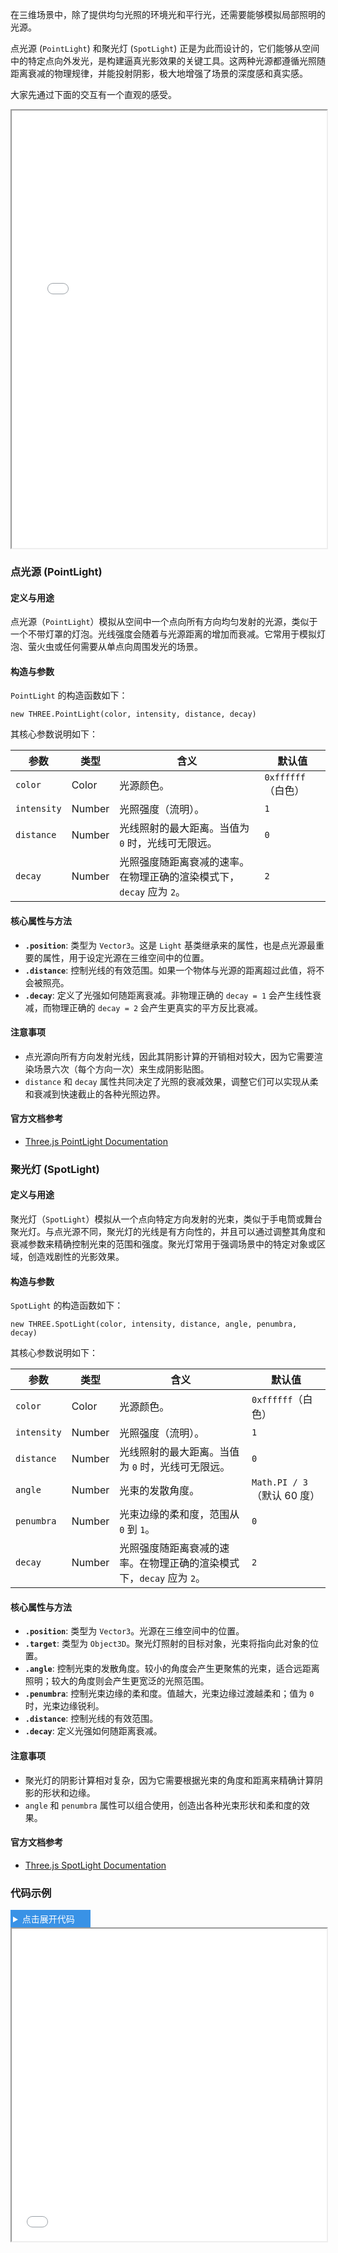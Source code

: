 在三维场景中，除了提供均匀光照的环境光和平行光，还需要能够模拟局部照明的光源。

点光源 (`PointLight`) 和聚光灯 (`SpotLight`) 正是为此而设计的，它们能够从空间中的特定点向外发光，是构建逼真光影效果的关键工具。这两种光源都遵循光照随距离衰减的物理规律，并能投射阴影，极大地增强了场景的深度感和真实感。

大家先通过下面的交互有一个直观的感受。

<iframe src="step2/point-spot-light/show.html" width="100%" height="700"></iframe>

### 点光源 (PointLight)

#### 定义与用途

点光源（`PointLight`）模拟从空间中一个点向所有方向均匀发射的光源，类似于一个不带灯罩的灯泡。光线强度会随着与光源距离的增加而衰减。它常用于模拟灯泡、萤火虫或任何需要从单点向周围发光的场景。

#### 构造与参数

`PointLight` 的构造函数如下：

```
new THREE.PointLight(color, intensity, distance, decay)
```

其核心参数说明如下：

| 参数        | 类型   | 含义                                                                 | 默认值             |
| ----------- | ------ | -------------------------------------------------------------------- | ------------------ |
| `color`     | Color  | 光源颜色。                                                           | `0xffffff`（白色） |
| `intensity` | Number | 光照强度（流明）。                                                   | `1`                |
| `distance`  | Number | 光线照射的最大距离。当值为 `0` 时，光线可无限远。                    | `0`                |
| `decay`     | Number | 光照强度随距离衰减的速率。在物理正确的渲染模式下，`decay` 应为 `2`。 | `2`                |

#### 核心属性与方法

- **`.position`**: 类型为 `Vector3`。这是 `Light` 基类继承来的属性，也是点光源最重要的属性，用于设定光源在三维空间中的位置。
- **`.distance`**: 控制光线的有效范围。如果一个物体与光源的距离超过此值，将不会被照亮。
- **`.decay`**: 定义了光强如何随距离衰减。非物理正确的 `decay = 1` 会产生线性衰减，而物理正确的 `decay = 2` 会产生更真实的平方反比衰减。

#### 注意事项

- 点光源向所有方向发射光线，因此其阴影计算的开销相对较大，因为它需要渲染场景六次（每个方向一次）来生成阴影贴图。
- `distance` 和 `decay` 属性共同决定了光照的衰减效果，调整它们可以实现从柔和衰减到快速截止的各种光照边界。

#### 官方文档参考

- [Three.js PointLight Documentation](https://threejs.org/docs/#api/zh/lights/PointLight)

### 聚光灯 (SpotLight)

#### 定义与用途

聚光灯（`SpotLight`）模拟从一个点向特定方向发射的光束，类似于手电筒或舞台聚光灯。与点光源不同，聚光灯的光线是有方向性的，并且可以通过调整其角度和衰减参数来精确控制光束的范围和强度。聚光灯常用于强调场景中的特定对象或区域，创造戏剧性的光影效果。

#### 构造与参数

`SpotLight` 的构造函数如下：

```
new THREE.SpotLight(color, intensity, distance, angle, penumbra, decay)
```

其核心参数说明如下：

| 参数        | 类型   | 含义                                                                 | 默认值                      |
| ----------- | ------ | -------------------------------------------------------------------- | --------------------------- |
| `color`     | Color  | 光源颜色。                                                           | `0xffffff`（白色）          |
| `intensity` | Number | 光照强度（流明）。                                                   | `1`                         |
| `distance`  | Number | 光线照射的最大距离。当值为 `0` 时，光线可无限远。                    | `0`                         |
| `angle`     | Number | 光束的发散角度。                                                     | `Math.PI / 3`（默认 60 度） |
| `penumbra`  | Number | 光束边缘的柔和度，范围从 `0` 到 `1`。                                | `0`                         |
| `decay`     | Number | 光照强度随距离衰减的速率。在物理正确的渲染模式下，`decay` 应为 `2`。 | `2`                         |

#### 核心属性与方法

- **`.position`**: 类型为 `Vector3`。光源在三维空间中的位置。
- **`.target`**: 类型为 `Object3D`。聚光灯照射的目标对象，光束将指向此对象的位置。
- **`.angle`**: 控制光束的发散角度。较小的角度会产生更聚焦的光束，适合远距离照明；较大的角度则会产生更宽泛的光照范围。
- **`.penumbra`**: 控制光束边缘的柔和度。值越大，光束边缘过渡越柔和；值为 `0` 时，光束边缘锐利。
- **`.distance`**: 控制光线的有效范围。
- **`.decay`**: 定义光强如何随距离衰减。

#### 注意事项

- 聚光灯的阴影计算相对复杂，因为它需要根据光束的角度和距离来精确计算阴影的形状和边缘。
- `angle` 和 `penumbra` 属性可以组合使用，创造出各种光束形状和柔和度的效果。

#### 官方文档参考

- [Three.js SpotLight Documentation](https://threejs.org/docs/#api/zh/lights/SpotLight)

### 代码示例

<details>
<summary style="color: #fff;background:#3992e6;padding: 4px;width: 120px;cursor:pointer;">点击展开代码</summary>

```html
<!DOCTYPE html>
<html lang="zh">
  <head>
    <meta charset="UTF-8" />
    <meta name="viewport" content="width=device-width, initial-scale=1.0" />
    <title>Three.js 点光源与聚光灯示例</title>
    <style>
      body {
        margin: 0;
      }
      canvas {
        display: block;
      }
    </style>
  </head>
  <body>
    <script type="importmap">
      {
        "imports": {
          "three": "https://unpkg.com/three@0.160.0/build/three.module.js",
          "three/addons/": "https://unpkg.com/three@0.160.0/examples/jsm/"
        }
      }
    </script>
    <script type="module">
      import * as THREE from "three";
      import { OrbitControls } from "three/addons/controls/OrbitControls.js";

      // 1. 初始化场景、相机和渲染器
      const scene = new THREE.Scene();
      const camera = new THREE.PerspectiveCamera(
        75,
        window.innerWidth / window.innerHeight,
        0.1,
        1000
      );
      camera.position.set(4, 5, 10);

      const renderer = new THREE.WebGLRenderer({ antialias: true });
      renderer.setSize(window.innerWidth, window.innerHeight);
      // 开启阴影渲染
      renderer.shadowMap.enabled = true;
      document.body.appendChild(renderer.domElement);

      // 2. 添加轨道控制器
      const controls = new OrbitControls(camera, renderer.domElement);
      controls.enableDamping = true;

      // 3. 创建基础物体（一个平面和一个球体）
      const planeGeometry = new THREE.PlaneGeometry(20, 20);
      const planeMaterial = new THREE.MeshStandardMaterial({ color: 0xcccccc });
      const plane = new THREE.Mesh(planeGeometry, planeMaterial);
      plane.rotation.x = -Math.PI / 2;
      plane.position.y = -1;
      // 平面接收阴影
      plane.receiveShadow = true;
      scene.add(plane);

      const sphereGeometry = new THREE.SphereGeometry(1, 32, 32);
      const sphereMaterial = new THREE.MeshStandardMaterial({
        color: 0x8888ff,
      });
      const sphere = new THREE.Mesh(sphereGeometry, sphereMaterial);
      sphere.position.y = 1;
      // 球体投射阴影
      sphere.castShadow = true;
      scene.add(sphere);

      // 4. 创建点光源 (PointLight)
      const pointLight = new THREE.PointLight(0xffffff, 2, 15, 2);
      pointLight.position.set(-5, 3, 2);
      // 点光源投射阴影
      pointLight.castShadow = true;
      scene.add(pointLight);

      // 添加点光源辅助对象，用于可视化光源位置和范围
      const pointLightHelper = new THREE.PointLightHelper(pointLight, 0.5);
      scene.add(pointLightHelper);

      // 5. 创建聚光灯 (SpotLight)
      const spotLight = new THREE.SpotLight(
        0xffcc00,
        10,
        20,
        Math.PI / 8,
        0.2,
        2
      );
      spotLight.position.set(5, 5, 2);
      // 聚光灯默认指向 (0,0,0)，此处我们让它指向球体
      spotLight.target = sphere;
      // 聚光灯投射阴影
      spotLight.castShadow = true;
      scene.add(spotLight);

      // 添加聚光灯辅助对象，用于可视化光锥
      const spotLightHelper = new THREE.SpotLightHelper(spotLight);
      scene.add(spotLightHelper);

      // 6. 动画循环
      function animate() {
        requestAnimationFrame(animate);
        controls.update();
        // 聚光灯辅助对象需要手动更新
        spotLightHelper.update();
        renderer.render(scene, camera);
      }

      // 7. 响应窗口大小变化
      window.addEventListener("resize", () => {
        camera.aspect = window.innerWidth / window.innerHeight;
        camera.updateProjectionMatrix();
        renderer.setSize(window.innerWidth, window.innerHeight);
      });

      animate();
    </script>
  </body>
</html>
```

</details>

<iframe src="step2/point-spot-light/demo.html" width="100%" height="500"></iframe>
